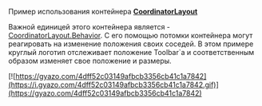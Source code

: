 Пример использования контейнера [**CoordinatorLayout**](http://developer.android.com/reference/android/support/design/widget/CoordinatorLayout.html)

Важной единицей этого контейнера является - [CoordinatorLayout.Behavior](http://developer.android.com/reference/android/support/design/widget/CoordinatorLayout.Behavior.html). С его помощью потомки контейнера могут реагировать на изменение положения своих соседей. В этом примере круглый логотип отслеживает положение Toolbar`а и соответственным образом изменяет свое положение и размеры.

[![https://gyazo.com/4dff52c03149afbcb3356cb41c1a7842](https://i.gyazo.com/4dff52c03149afbcb3356cb41c1a7842.gif)](https://gyazo.com/4dff52c03149afbcb3356cb41c1a7842)
